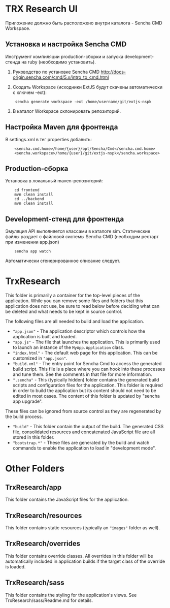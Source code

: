TRX Research UI
===============
Приложение должно быть расположено внутри каталога - Sencha CMD Workspace.

Установка и настройка Sencha CMD
--------------------------------
Инструмент компиляции production-сборки и запуска development-стенда на ruby (необходимо установить).

1. Руководство по установке Sencha CMD http://docs-origin.sencha.com/cmd/5.x/intro_to_cmd.html
2. Создать Workspace (исходники ExtJS будут скачены автоматически с ключем -ext):

        sencha generate workspace -ext /home/username/git/extjs-nspk

3. В каталог Workspace склонировать репозиторий.

Настройка Maven для фронтенда
-----------------------------
В settings.xml в тег properties добавить:

        <sencha.cmd.home>/home/{user}/opt/Sencha/Cmd</sencha.cmd.home>
        <sencha.workspace>/home/{user}/git/extjs-nspk</sencha.workspace>


Production-сборка
-----------------
Установка в локальный maven-репозиторий:

        cd frontend
        mvn clean install
        cd ../backend
        mvn clean install

Development-стенд для фронтенда
-------------------------------
Эмуляция API выполняется классами в каталоге sim. Статические файлы раздает с файловой системы Sencha CMD (необходим рестарт при изменении app.json)

        sencha app watch

Автоматически сгенерированное описание следует.

# TrxResearch

This folder is primarily a container for the top-level pieces of the application.
While you can remove some files and folders that this application does not use,
be sure to read below before deciding what can be deleted and what needs to be
kept in source control.

The following files are all needed to build and load the application.

 - `"app.json"` - The application descriptor which controls how the application is
   built and loaded.
 - `"app.js"` - The file that launches the application. This is primarily used to
   launch an instance of the `MyApp.Application` class.
 - `"index.html"` - The default web page for this application. This can be customized
   in `"app.json"`.
 - `"build.xml"` - The entry point for Sencha Cmd to access the generated build
   script. This file is a place where you can hook into these processes and tune
   them. See the comments in that file for more information.
 - `".sencha"` - This (typically hidden) folder contains the generated build scripts
   and configuration files for the application. This folder is required in order to
   build the application but its content should not need to be edited in most cases.
   The content of this folder is updated by "sencha app upgrade".

These files can be ignored from source control as they are regenerated by the build
process.

 - `"build"` - This folder contain the output of the build. The generated CSS file,
   consolidated resources and concatenated JavaScript file are all stored in this
   folder.
 - `"bootstrap.*"` - These files are generated by the build and watch commands to
   enable the application to load in "development mode".

# Other Folders

## TrxResearch/app

This folder contains the JavaScript files for the application.

## TrxResearch/resources

This folder contains static resources (typically an `"images"` folder as well).

## TrxResearch/overrides

This folder contains override classes. All overrides in this folder will be
automatically included in application builds if the target class of the override
is loaded.

## TrxResearch/sass

This folder contains the styling for the application's views. See TrxResearch/sass/Readme.md
for details.

